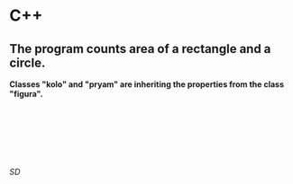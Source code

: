 # C++

The program counts area of a rectangle and a circle.
---
__Classes "kolo" and "pryam" are inheriting the properties from the class "figura".__<br/><br/><br/><br/><br/><br/><br/>
###### SD
